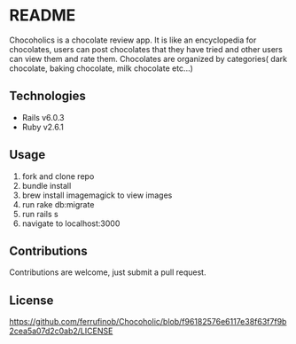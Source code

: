 # README

Chocoholics is a chocolate review app. It is like an encyclopedia for chocolates, users can post chocolates that they have tried and other users can view them and rate them. Chocolates are organized by categories( dark chocolate, baking chocolate, milk chocolate etc...)

## Technologies

- Rails v6.0.3
- Ruby v2.6.1

## Usage

1. fork and clone repo
2. bundle install
3. brew install imagemagick to view images
4. run rake db:migrate
5. run rails s
6. navigate to localhost:3000

## Contributions

Contributions are welcome, just submit a pull request.

## License

<https://github.com/ferrufinob/Chocoholic/blob/f96182576e6117e38f63f7f9b2cea5a07d2c0ab2/LICENSE>
